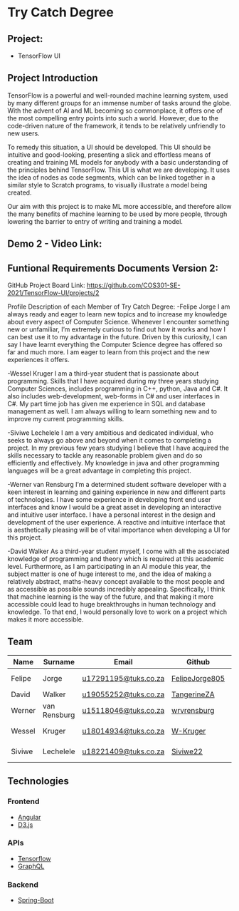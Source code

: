 # Try Catch Degree

## Project:
- TensorFlow UI

## Project Introduction
TensorFlow is a powerful and well-rounded machine learning system,
used by many different groups for an immense number of tasks around the globe.
With the advent of AI and ML becoming so commonplace,
it offers one of the most compelling entry points into such a world.
However, due to the code-driven nature of the framework,
it tends to be relatively unfriendly to new users.

To remedy this situation, a UI should be developed.
This UI should be intuitive and good-looking,
presenting a slick and effortless means of creating and training ML models for anybody with a basic understanding of the principles behind TensorFlow.
This UI is what we are developing.
It uses the idea of nodes as code segments, which can be linked together in a similar style to Scratch programs,
to visually illustrate a model being created.

Our aim with this project is to make ML more accessible,
and therefore allow the many benefits of machine learning to be used by more people,
through lowering the barrier to entry of writing and training a model.

Demo 2 - Video Link:
-

Funtional Requirements Documents Version 2:
-

GitHub Project Board Link:
https://github.com/COS301-SE-2021/TensorFlow-UI/projects/2

Profile Description of each Member of Try Catch Degree:
-Felipe Jorge
I am always ready and eager to learn new topics and to increase my knowledge
about every aspect of Computer Science. Whenever I encounter something new or
unfamiliar, I’m extremely curious to find out how it works and how I can best use it to my
advantage in the future. Driven by this curiosity, I can say I have learnt everything the
Computer Science degree has offered so far and much more. I am eager to learn from this
project and the new experiences it offers.

-Wessel Kruger
I am a third-year student that is passionate about programming. Skills that I have
acquired during my three years studying Computer Sciences, includes programming in C++,
python, Java and C#. It also includes web-development, web-forms in C# and user
interfaces in C#. My part time job has given me experience in SQL and database
management as well. I am always willing to learn something new and to improve my current
programming skills.

-Siviwe Lechelele
I am a very ambitious and dedicated individual, who seeks to always go above and
beyond when it comes to completing a project. In my previous few years studying I believe
that I have acquired the skills necessary to tackle any reasonable problem given and do so
efficiently and effectively. My knowledge in java and other programming languages will be a
great advantage in completing this project.

-Werner van Rensburg
I’m a determined student software developer with a keen interest in learning and
gaining experience in new and different parts of technologies. I have some experience in
developing front end user interfaces and know I would be a great asset in developing an
interactive and intuitive user interface. I have a personal interest in the design and
development of the user experience. A reactive and intuitive interface that is aesthetically
pleasing will be of vital importance when developing a UI for this project.

-David Walker
As a third-year student myself, I come with all the associated knowledge of
programming and theory which is required at this academic level. Furthermore, as I am
participating in an AI module this year, the subject matter is one of huge interest to me, and
the idea of making a relatively abstract, maths-heavy concept available to the most people
and as accessible as possible sounds incredibly appealing. Specifically, I think that machine
learning is the way of the future, and that making it more accessible could lead to huge
breakthroughs in human technology and knowledge. To that end, I would personally love to
work on a project which makes it more accessible.


## Team
| Name   | Surname      |        Email         |       Github        |	LinkIn	|
|--------|--------------|----------------------|------------------------|--------------------|
| Felipe | Jorge        | u17291195@tuks.co.za | [FelipeJorge805](https://github.com/FelipeJorge805)  |	https://www.linkedin.com/in/felipe-jorge-099b5620b/
| David  | Walker       | u19055252@tuks.co.za | [TangerineZA](https://github.com/TangerineZA) | 
| Werner | van Rensburg | u15118046@tuks.co.za | [wrvrensburg](https://github.com/wrvrensburg) |
| Wessel | Kruger       | u18014934@tuks.co.za | [W-Kruger](https://github.com/W-Kruger) | https://www.linkedin.com/in/wessel-kruger-19b197210/
| Siviwe | Lechelele    | u18221409@tuks.co.za | [Siviwe22](https://github.com/Siviwe22) | www.linkedin.com/in/siviwe-lechelele-060073155


## Technologies

### Frontend
- [Angular](https://angular.io)
- [D3.js](https://d3js.org)

### APIs
- [Tensorflow](https://www.tensorflow.org/api_docs)
- [GraphQL](https://graphql.org)

### Backend
- [Spring-Boot](https://spring.io/projects/spring-boot)

